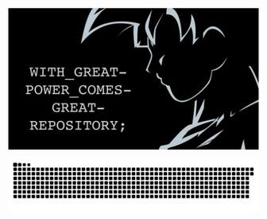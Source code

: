 <img src="resources/gokuX-black-90.png" alt="goku">
<p align="center">
  <img src="https://github.com/prady8339/prady8339/blob/output/github-contribution-grid-snake.svg" alt="snake"></center>
</p>


